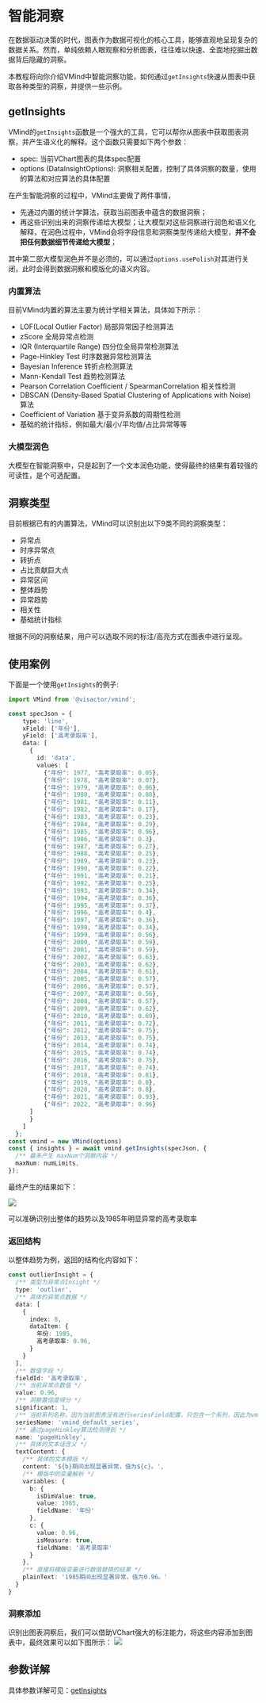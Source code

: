 # 智能洞察

在数据驱动决策的时代，图表作为数据可视化的核心工具，能够直观地呈现复杂的数据关系。然而，单纯依赖人眼观察和分析图表，往往难以快速、全面地挖掘出数据背后隐藏的洞察。

本教程将向你介绍VMind中智能洞察功能，如何通过`getInsights`快速从图表中获取各种类型的洞察，并提供一些示例。

## getInsights
VMind的`getInsights`函数是一个强大的工具，它可以帮你从图表中获取图表洞察，并产生语义化的解释。这个函数只需要如下两个参数：
- spec: 当前VChart图表的具体spec配置
- options (DataInsightOptions): 洞察相关配置，控制了具体洞察的数量，使用的算法和对应算法的具体配置

在产生智能洞察的过程中，VMind主要做了两件事情，
- 先通过内置的统计学算法，获取当前图表中蕴含的数据洞察；
- 再这些识别出来的洞察传递给大模型；让大模型对这些洞察进行润色和语义化解释，在润色过程中，VMind会将字段信息和洞察类型传递给大模型，**并不会把任何数据细节传递给大模型**；
  
其中第二部大模型润色并不是必须的，可以通过`options.usePolish`对其进行关闭，此时会得到数据洞察和模版化的语义内容。

### 内置算法
目前VMind内置的算法主要为统计学相关算法，具体如下所示：
- LOF(Local Outlier Factor) 局部异常因子检测算法
- zScore 全局异常点检测
- IQR (Interquartile Range) 四分位全局异常检测算法
- Page-Hinkley Test 时序数据异常检测算法
- Bayesian Inference 转折点检测算法
- Mann-Kendall Test 趋势检测算法
- Pearson Correlation Coefficient / SpearmanCorrelation 相关性检测
- DBSCAN (Density-Based Spatial Clustering of Applications with Noise) 算法
- Coefficient of Variation 基于变异系数的周期性检测
- 基础的统计指标，例如最大/最小/平均值/占比异常等等

### 大模型润色
大模型在智能洞察中，只是起到了一个文本润色功能，使得最终的结果有着较强的可读性，是个可选配置。

## 洞察类型
目前根据已有的内置算法，VMind可以识别出以下9类不同的洞察类型：
 - 异常点
 - 时序异常点
 - 转折点
 - 占比贡献巨大点
 - 异常区间
 - 整体趋势
 - 异常趋势
 - 相关性
 - 基础统计指标

根据不同的洞察结果，用户可以选取不同的标注/高亮方式在图表中进行呈现。

## 使用案例
下面是一个使用`getInsights`的例子:
```ts
import VMind from '@visactor/vmind';

const specJson = {
    type: 'line',
    xField: ['年份'],
    yField: ['高考录取率'],
    data: [
      {
        id: 'data',
        values: [
          {"年份": 1977, "高考录取率": 0.05},
          {"年份": 1978, "高考录取率": 0.07},
          {"年份": 1979, "高考录取率": 0.06},
          {"年份": 1980, "高考录取率": 0.08},
          {"年份": 1981, "高考录取率": 0.11},
          {"年份": 1982, "高考录取率": 0.17},
          {"年份": 1983, "高考录取率": 0.23},
          {"年份": 1984, "高考录取率": 0.29},
          {"年份": 1985, "高考录取率": 0.96},
          {"年份": 1986, "高考录取率": 0.3},
          {"年份": 1987, "高考录取率": 0.27},
          {"年份": 1988, "高考录取率": 0.25},
          {"年份": 1989, "高考录取率": 0.23},
          {"年份": 1990, "高考录取率": 0.22},
          {"年份": 1991, "高考录取率": 0.21},
          {"年份": 1992, "高考录取率": 0.25},
          {"年份": 1993, "高考录取率": 0.34},
          {"年份": 1994, "高考录取率": 0.36},
          {"年份": 1995, "高考录取率": 0.37},
          {"年份": 1996, "高考录取率": 0.4},
          {"年份": 1997, "高考录取率": 0.36},
          {"年份": 1998, "高考录取率": 0.34},
          {"年份": 1999, "高考录取率": 0.56},
          {"年份": 2000, "高考录取率": 0.59},
          {"年份": 2001, "高考录取率": 0.59},
          {"年份": 2002, "高考录取率": 0.63},
          {"年份": 2003, "高考录取率": 0.62},
          {"年份": 2004, "高考录取率": 0.61},
          {"年份": 2005, "高考录取率": 0.57},
          {"年份": 2006, "高考录取率": 0.57},
          {"年份": 2007, "高考录取率": 0.56},
          {"年份": 2008, "高考录取率": 0.57},
          {"年份": 2009, "高考录取率": 0.62},
          {"年份": 2010, "高考录取率": 0.69},
          {"年份": 2011, "高考录取率": 0.72},
          {"年份": 2012, "高考录取率": 0.75},
          {"年份": 2013, "高考录取率": 0.75},
          {"年份": 2014, "高考录取率": 0.74},
          {"年份": 2015, "高考录取率": 0.74},
          {"年份": 2016, "高考录取率": 0.75},
          {"年份": 2017, "高考录取率": 0.74},
          {"年份": 2018, "高考录取率": 0.81},
          {"年份": 2019, "高考录取率": 0.8},
          {"年份": 2020, "高考录取率": 0.8},
          {"年份": 2021, "高考录取率": 0.93},
          {"年份": 2022, "高考录取率": 0.96}
      ]
      }
    ]
  };
const vmind = new VMind(options)
const { insights } = await vmind.getInsights(specJson, {
  /** 最多产生 maxNum个洞察内容 */
  maxNum: numLimits,
});
```

最终产生的结果如下：

![](https://lf9-dp-fe-cms-tos.byteorg.com/obj/bit-cloud/vmind_insight_1.jpeg)

可以准确识别出整体的趋势以及1985年明显异常的高考录取率

### 返回结构
以整体趋势为例，返回的结构化内容如下：
```ts
const outlierInsight = {
  /** 类型为异常点Insight */
  type: 'outlier',
  /** 具体的异常点数据 */
  data: [
    {
      index: 8,
      dataItem: {
        年份: 1985,
        高考录取率: 0.96,
      }
    }
  ],
  /** 数值字段 */
  fieldId: '高考录取率',
  /** 当前异常点数值 */
  value: 0.96,
  /** 洞察置信度得分 */
  significant: 1,
  /** 当前系列名称，因为当前图表没有进行seriesField配置，只包含一个系列，因此为vmind的默认值 */
  seriesName: 'vmind_default_series',
  /** 通过pageHinkley算法检测得到 */
  name: 'pageHinkley',
  /** 具体的文本话含义 */
  textContent: {
    /** 具体的文本模版 */
    content: '${b}期间出现显著异常，值为${c}。',
    /** 模版中的变量解析 */
    variables: {
      b: {
        isDimValue: true,
        value: 1985,
        fieldName: '年份'
      },
      c: {
        value: 0.96,
        isMeasure: true,
        fieldName: '高考录取率'
      }
    },
    /** 直接将模版变量进行数值替换的结果 */
    plainText: '1985期间出现显著异常，值为0.96。'
  }
}
```

### 洞察添加

识别出图表洞察后，我们可以借助VChart强大的标注能力，将这些内容添加到图表中，最终效果可以如下图所示：
![](https://lf9-dp-fe-cms-tos.byteorg.com/obj/bit-cloud/vmind_insight_2.jpeg)

## 参数详解
具体参数详解可见：[getInsights](../../api/getInsights)